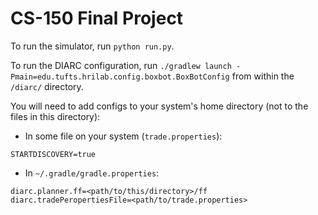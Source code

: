 # CS-150 Final Project

To run the simulator, run `python run.py`.

To run the DIARC configuration, run `./gradlew launch -Pmain=edu.tufts.hrilab.config.boxbot.BoxBotConfig` from within the `/diarc/` directory.

You will need to add configs to your system's home directory (not to the files in this directory):


- In some file on your system (`trade.properties`):

```
STARTDISCOVERY=true
```

- In `~/.gradle/gradle.properties`:

```
diarc.planner.ff=<path/to/this/directory>/ff
diarc.tradePeropertiesFile=<path/to/trade.properties>
```